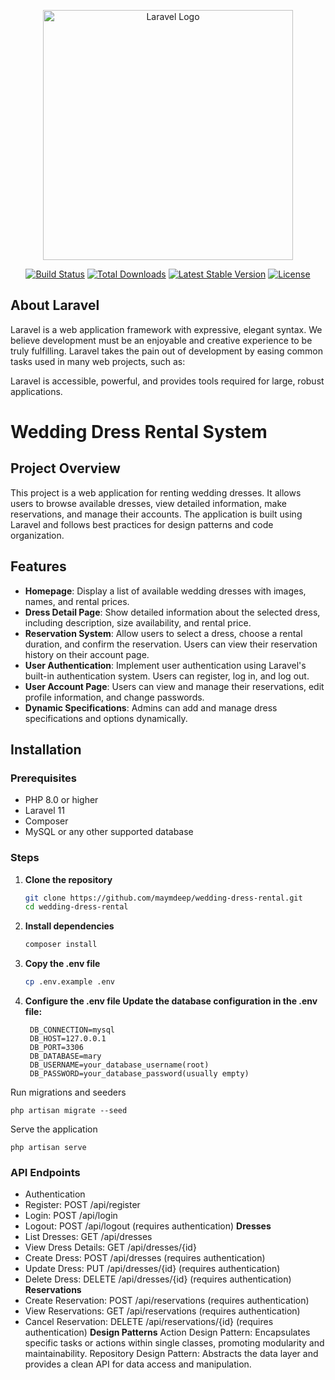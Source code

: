 <p align="center"><a href="https://laravel.com" target="_blank"><img src="https://raw.githubusercontent.com/laravel/art/master/logo-lockup/5%20SVG/2%20CMYK/1%20Full%20Color/laravel-logolockup-cmyk-red.svg" width="400" alt="Laravel Logo"></a></p>

<p align="center">
<a href="https://github.com/laravel/framework/actions"><img src="https://github.com/laravel/framework/workflows/tests/badge.svg" alt="Build Status"></a>
<a href="https://packagist.org/packages/laravel/framework"><img src="https://img.shields.io/packagist/dt/laravel/framework" alt="Total Downloads"></a>
<a href="https://packagist.org/packages/laravel/framework"><img src="https://img.shields.io/packagist/v/laravel/framework" alt="Latest Stable Version"></a>
<a href="https://packagist.org/packages/laravel/framework"><img src="https://img.shields.io/packagist/l/laravel/framework" alt="License"></a>
</p>

## About Laravel

Laravel is a web application framework with expressive, elegant syntax. We believe development must be an enjoyable and creative experience to be truly fulfilling. Laravel takes the pain out of development by easing common tasks used in many web projects, such as:

Laravel is accessible, powerful, and provides tools required for large, robust applications.

# Wedding Dress Rental System

## Project Overview
This project is a web application for renting wedding dresses. It allows users to browse available dresses, view detailed information, make reservations, and manage their accounts. The application is built using Laravel and follows best practices for design patterns and code organization.

## Features
- **Homepage**: Display a list of available wedding dresses with images, names, and rental prices.
- **Dress Detail Page**: Show detailed information about the selected dress, including description, size availability, and rental price.
- **Reservation System**: Allow users to select a dress, choose a rental duration, and confirm the reservation. Users can view their reservation history on their account page.
- **User Authentication**: Implement user authentication using Laravel's built-in authentication system. Users can register, log in, and log out.
- **User Account Page**: Users can view and manage their reservations, edit profile information, and change passwords.
- **Dynamic Specifications**: Admins can add and manage dress specifications and options dynamically.

## Installation

### Prerequisites
- PHP 8.0 or higher
- Laravel 11
- Composer
- MySQL or any other supported database

### Steps
1. **Clone the repository**
   ```bash
   git clone https://github.com/maymdeep/wedding-dress-rental.git
   cd wedding-dress-rental

2. **Install dependencies**
    ```bash
    composer install

3. **Copy the .env file**
    ```bash
    cp .env.example .env


5. **Configure the .env file Update the database configuration in the .env file:**

        DB_CONNECTION=mysql
        DB_HOST=127.0.0.1
        DB_PORT=3306
        DB_DATABASE=mary
        DB_USERNAME=your_database_username(root)
        DB_PASSWORD=your_database_password(usually empty)

Run migrations and seeders

    php artisan migrate --seed

Serve the application

    php artisan serve


### API Endpoints
- Authentication
- Register: POST /api/register
- Login: POST /api/login
- Logout: POST /api/logout (requires authentication)
**Dresses**
- List Dresses: GET /api/dresses
- View Dress Details: GET /api/dresses/{id}
- Create Dress: POST /api/dresses (requires authentication)
- Update Dress: PUT /api/dresses/{id} (requires authentication)
- Delete Dress: DELETE /api/dresses/{id} (requires authentication)
**Reservations**
- Create Reservation: POST /api/reservations (requires authentication)
- View Reservations: GET /api/reservations (requires authentication)
- Cancel Reservation: DELETE /api/reservations/{id} (requires authentication)
**Design Patterns**
Action Design Pattern: Encapsulates specific tasks or actions within single classes, promoting modularity and maintainability.
Repository Design Pattern: Abstracts the data layer and provides a clean API for data access and manipulation.

